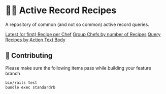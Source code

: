 # 🧑‍🍳 Active Record Recipes

A repository of common (and not so common) active record queries.

[Latest (or first) Recipe per Chef](.recipes/latest_or_first_recipe_per_chef.md)
[Group Chefs by number of Recipes](.recipes/group_chefs_by_number_of_recipes.md)
[Query Recipes by Action Text Body](.recipes/query_recipes_by_action_text_body.md)

## 🙏 Contributing

Please make sure the following items pass while building your feature branch

```bash
bin/rails test
bundle exec standardrb
```